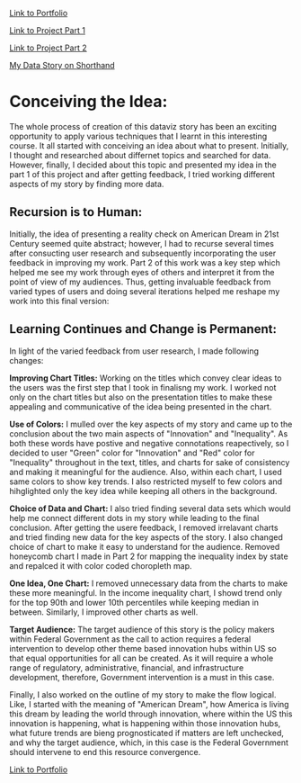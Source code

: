 [Link to Portfolio](https://rkkhan27.github.io/Portfolio/)

[Link to Project Part 1](https://rkkhan27.github.io/Portfolio/Final_Project_part-1.html)

[Link to Project Part 2](https://rkkhan27.github.io/Portfolio/Final_Project_part-2.html)

[My Data Story on Shorthand](https://preview.shorthand.com/8EauZLXw6EXyakvn)

# Conceiving the Idea:

The whole process of creation of this dataviz story has been an exciting opportunity to apply various techniques that I learnt in this interesting course. It all started with conceiving an idea about what to present. Initially, I thought and researched about differnet topics and searched for data. However, finally, I decided about this topic and presented my idea in the part 1 of this project and after getting feedback, I tried working different aspects of my story by finding more data. 

## Recursion is to Human: 
Initially, the idea of presenting a reality check on American Dream in 21st Century seemed quite abstract; however, I had to recurse several times after consucting user research and subsequently incorporating the user feedback in improving my work. Part 2 of this work was a key step which helped me see my work through eyes of others and interpret it from the point of view of my audiences. Thus, getting invaluable feedback from varied types of users and doing several iterations helped me reshape my work into this final version:

## Learning Continues and Change is Permanent: 
In light of the varied feedback from user research, I made following changes: 

**Improving Chart Titles:**
Working on the titles which convey clear ideas to the users was the first step that I took in finalisng my work. I worked not only on the chart titles but also on the presentation titles to make these appealing and communicative of the idea being presented in the chart.

**Use of Colors:**
I mulled over the key aspects of my story and came up to the conclusion about the two main aspects of "Innovation" and "Inequality". As both these words have postive and negative connotations reapectively, so I decided to user "Green" color for "Innovation" and "Red" color for "Inequality" throughout in the text, titles, and charts for sake of consistency and making it meaningful for the audience. Also, within each chart, I used same colors to show key trends. I also restricted myself to few colors and hihglighted only the key idea while keeping all others in the background. 

**Choice of Data and Chart:**
I also tried finding several data sets which would help me connect different dots in my story while leading to the final conclusion. After getting the usere feedback, I removed irrelavant charts and tried finding new data for the key aspects of the story. I also changed choice of chart to make it easy to understand for the audience. Removed honeycomb chart I made in Part 2 for mapping the inequality index by state and repalced it with color coded choropleth map.   

**One Idea, One Chart:**
I removed unnecessary data from the charts to make these more meaningful. In the income inequality chart, I showd trend only for the top 90th and lower 10th percentiles while keeping median in between. Similarly, I improved other charts as well. 

**Target Audience:**
The target audience of this story is the policy makers within Federal Government as the call to action requires a federal intervention to develop other theme based innovation hubs within US so that equal opportunities for all can be created. As it will require a whole range of regulatory, administrative, financial, and infrastructure development, therefore, Government intervention is a must in this case. 


Finally, I also worked on the outline of my story to make the flow logical. Like, I started with the meaning of "American Dream", how America is living this dream by leading the world through innovation, where within the US this innovation is happening, what is happening within those innovation hubs, what future trends are bieng prognosticated if matters are left unchecked, and why the target audience, which, in this case is the Federal Government should intervene to end this resource convergence. 



[Link to Portfolio](https://rkkhan27.github.io/Portfolio/)

